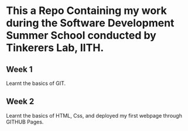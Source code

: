 # This a Repo Containing my work during the Software Development Summer School conducted by Tinkerers Lab, IITH.

## Week 1
Learnt the basics of GIT.
## Week 2
Learnt the basics of HTML, Css, and deployed my first webpage through GITHUB Pages.
